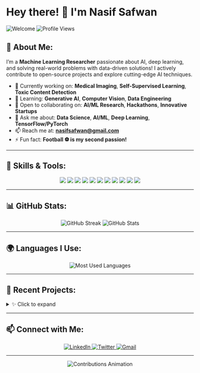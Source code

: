 # Hey there! 👋 I'm Nasif Safwan  

![Welcome](https://img.shields.io/badge/Welcome%20to%20my%20profile%20✨-green?style=for-the-badge) ![Profile Views](https://komarev.com/ghpvc/?username=nasifsafwan&color=brightgreen&style=for-the-badge)

## 🚀 About Me:
I’m a **Machine Learning Researcher** passionate about AI, deep learning, and solving real-world problems with data-driven solutions! I actively contribute to open-source projects and explore cutting-edge AI techniques.

- 🔭 Currently working on: **Medical Imaging**, **Self-Supervised Learning**, **Toxic Content Detection**
- 🌱 Learning: **Generative AI**, **Computer Vision**, **Data Engineering**
- 🤝 Open to collaborating on: **AI/ML Research**, **Hackathons**, **Innovative Startups**
- 🤖 Ask me about: **Data Science**, **AI/ML**, **Deep Learning**, **TensorFlow/PyTorch**
- 📫 Reach me at: **nasifsafwan@gmail.com**
- ⚡ Fun fact: **Football ⚽ is my second passion!**

---

## 💼 Skills & Tools:

<p align="center">
    <img src="https://img.shields.io/badge/Python-3776AB?style=for-the-badge&logo=python&logoColor=white" />
    <img src="https://img.shields.io/badge/TensorFlow-FF6F00?style=for-the-badge&logo=tensorflow&logoColor=white" />
    <img src="https://img.shields.io/badge/PyTorch-EE4C2C?style=for-the-badge&logo=pytorch&logoColor=white" />
    <img src="https://img.shields.io/badge/Keras-D00000?style=for-the-badge&logo=keras&logoColor=white" />
    <img src="https://img.shields.io/badge/Scikit_Learn-F7931E?style=for-the-badge&logo=scikit-learn&logoColor=white" />
    <img src="https://img.shields.io/badge/Docker-2496ED?style=for-the-badge&logo=docker&logoColor=white" />
    <img src="https://img.shields.io/badge/Linux-FCC624?style=for-the-badge&logo=linux&logoColor=black" />
    <img src="https://img.shields.io/badge/PostgreSQL-316192?style=for-the-badge&logo=postgresql&logoColor=white" />
    <img src="https://img.shields.io/badge/Matplotlib-3776AB?style=for-the-badge&logo=matplotlib&logoColor=white" />
    <img src="https://img.shields.io/badge/Seaborn-232F3E?style=for-the-badge&logo=seaborn&logoColor=white" />
    <img src="https://img.shields.io/badge/C++-00599C?style=for-the-badge&logo=c%2B%2B&logoColor=white" />
</p>

---

## 📊 GitHub Stats:

<p align="center">
    <img src="https://github-readme-streak-stats.herokuapp.com/?user=nasifsafwan&theme=highcontrast" alt="GitHub Streak" />
    <img src="https://github-readme-stats.vercel.app/api?username=nasifsafwan&show_icons=true&theme=highcontrast&count_private=true" alt="GitHub Stats" />
</p>

---

## 🌍 Languages I Use:

<p align="center">
    <img src="https://github-readme-stats.vercel.app/api/top-langs/?username=nasifsafwan&layout=compact&theme=tokyonight" alt="Most Used Languages" />
</p>

---

## 🎨 Recent Projects:
<details>
  <summary>✨ Click to expand</summary>
  <ul>
    <li><b>T3SSLNet</b>: Tri-Method Self-Supervised Learning for MRI Brain Tumor Classification → [GitHub Repo](https://github.com/nasifsafwan/T3SSLNet)</li>
    <li><b>Data Science & EDA</b>: Various ML/EDA projects → [GitHub Repo](https://github.com/nasifsafwan/Data-Enthusiasm)</li>
    <li><b>ExtremoInsight</b>: Detecting extremist content using AI → [GitHub Repo](https://github.com/nasifsafwan/ExtremoInsight)</li>
  </ul>
</details>

---

## 📫 Connect with Me:

<p align="center">
    <a href="https://linkedin.com/in/nasifsafwan">
        <img src="https://img.shields.io/badge/LinkedIn-%230077B5.svg?style=for-the-badge&logo=linkedin&logoColor=white" alt="LinkedIn"/>
    </a>
    <a href="https://twitter.com/nasifsafwan">
        <img src="https://img.shields.io/badge/Twitter-%231DA1F2.svg?style=for-the-badge&logo=twitter&logoColor=white" alt="Twitter"/>
    </a>
    <a href="mailto:nasifsafwan@gmail.com">
        <img src="https://img.shields.io/badge/Gmail-D14836?style=for-the-badge&logo=gmail&logoColor=white" alt="Gmail"/>
    </a>
</p>

---

<p align="center">
    <img src="https://raw.githubusercontent.com/nasifsafwan/nasifsafwan/main/github-user-contribution.svg" alt="Contributions Animation"/>
</p>
